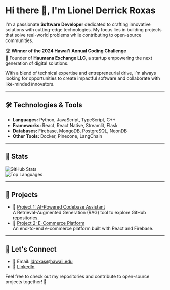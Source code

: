# Hi there 👋, I'm Lionel Derrick Roxas  

I'm a passionate **Software Developer** dedicated to crafting innovative solutions with cutting-edge technologies. My focus lies in building projects that solve real-world problems while contributing to open-source communities.  

🏆 **Winner of the 2024 Hawai'i Annual Coding Challenge**  
🚀 Founder of **Haumana Exchange LLC**, a startup empowering the next generation of digital solutions.  

With a blend of technical expertise and entrepreneurial drive, I’m always looking for opportunities to create impactful software and collaborate with like-minded innovators. 

---

## 🛠️ Technologies & Tools  

- **Languages:** Python, JavaScript, TypeScript, C++
- **Frameworks:** React, React Native, Streamlit, Flask
- **Databases:** Firebase, MongoDB, PostgreSQL, NeonDB
- **Other Tools:** Docker, Pinecone, LangChain

---

## 🌟 Stats  

![GitHub Stats](https://github-readme-stats.vercel.app/api?username=LionelRoxas&show_icons=true&theme=radical)  
![Top Languages](https://github-readme-stats.vercel.app/api/top-langs/?username=LionelRoxas&layout=compact&theme=radical)  

---

## 🚀 Projects  

- 🔗 [Project 1: AI-Powered Codebase Assistant](https://github.com/your-username/project1)  
  A Retrieval-Augmented Generation (RAG) tool to explore GitHub repositories.  
- 🔗 [Project 2: E-Commerce Platform](https://github.com/your-username/project2)  
  An end-to-end e-commerce platform built with React and Firebase.  

---

## 💬 Let's Connect  

- 📧 Email: ldroxas@hawaii.edu 
- 💼 [LinkedIn](https://www.linkedin.com/in/lionel-derrick-roxas-86b1612b5/) 

Feel free to check out my repositories and contribute to open-source projects together! 🚀  
